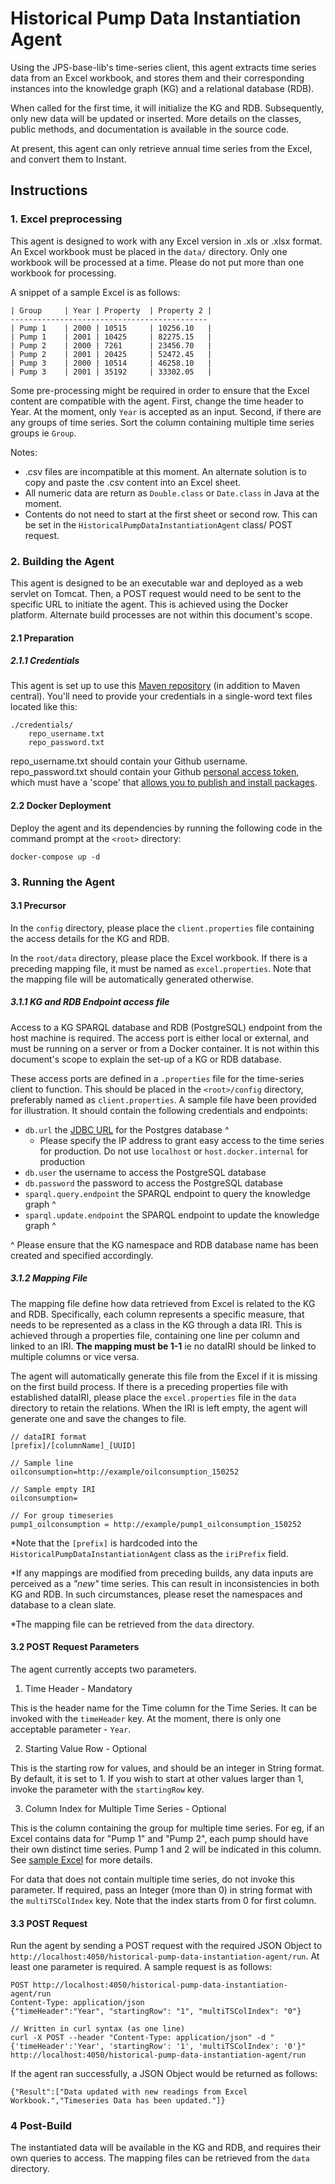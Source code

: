 # Historical Pump Data Instantiation Agent

Using the JPS-base-lib's time-series client, this agent extracts time series data from an Excel workbook, and stores them 
and their corresponding instances into the knowledge graph (KG) and a relational database (RDB).

When called for the first time, it will initialize the KG and RDB. Subsequently, only new data will be updated or inserted.
More details on the classes, public methods, and documentation is available in the source code.

At present, this agent can only retrieve annual time series from the Excel, and convert them to Instant.

## Instructions
### 1. Excel preprocessing
This agent is designed to work with any Excel version in .xls or .xlsx format. An Excel workbook must be placed in the
`data/` directory. Only one workbook will be processed at a time. Please do not put more than one workbook for processing.

A snippet of a sample Excel is as follows:

```
| Group     | Year | Property  | Property 2 |
--------------------------------------------
| Pump 1    | 2000 | 10515     | 10256.10   |
| Pump 1    | 2001 | 10425     | 82275.15   |
| Pump 2    | 2000 | 7261      | 23456.70   |
| Pump 2    | 2001 | 20425     | 52472.45   |
| Pump 3    | 2000 | 10514     | 46258.10   |
| Pump 3    | 2001 | 35192     | 33302.05   |
```

Some pre-processing might be required in order to ensure that the Excel content are compatible with the agent. First, 
change the time header to Year. At the moment, only `Year` is accepted as an input. Second, if there are any groups 
of time series. Sort the column containing multiple time series groups ie `Group`.

Notes:
- .csv files are incompatible at this moment. An alternate solution is to copy and paste the .csv content into an Excel sheet.
- All numeric data are return as `Double.class` or `Date.class` in Java at the moment.
- Contents do not need to start at the first sheet or second row. This can be set in the `HistoricalPumpDataInstantiationAgent` class/ POST request.

### 2. Building the Agent
This agent is designed to be an executable war and deployed as a web servlet on Tomcat. Then, a POST request would
need to be sent to the specific URL to initiate the agent. This is achieved using the Docker platform. Alternate
build processes are not within this document's scope.  

#### 2.1 Preparation
##### 2.1.1 Credentials
This agent is set up to use this [Maven repository](https://maven.pkg.github.com/cambridge-cares/TheWorldAvatar/) (in addition to Maven central).
You'll need to provide  your credentials in a single-word text files located like this:
```
./credentials/
    repo_username.txt
    repo_password.txt
```

repo_username.txt should contain your Github username. repo_password.txt should contain your Github [personal access token](https://docs.github.com/en/github/authenticating-to-github/creating-a-personal-access-token),
which must have a 'scope' that [allows you to publish and install packages](https://docs.github.com/en/packages/working-with-a-github-packages-registry/working-with-the-apache-maven-registry#authenticating-to-github-packages).

#### 2.2 Docker Deployment
Deploy the agent and its dependencies by running the following code in the command prompt at the `<root>` directory:
```
docker-compose up -d
```

### 3. Running the Agent
#### 3.1 Precursor
In the `config` directory, please place the `client.properties` file containing the access details for the KG and RDB.

In the `root/data` directory, please place the Excel workbook. If there is a preceding mapping file,
it must be named as `excel.properties`. Note that the mapping file will be automatically generated otherwise.

##### 3.1.1 KG and RDB Endpoint access file
Access to a KG SPARQL database and RDB (PostgreSQL) endpoint from the host machine is required.
The access port is either local or external, and must be running on a server or from a Docker container.
It is not within this document's scope to explain the set-up of a KG or RDB database.

These access ports are defined in a `.properties` file for the time-series client to function. This should be placed in
the `<root>/config` directory, preferably named as `client.properties`. A sample file have been provided for illustration.
It should contain the following credentials and endpoints:
- `db.url` the [JDBC URL](https://www.postgresql.org/docs/7.4/jdbc-use.html) for the Postgres database ^
    - Please specify the IP address to grant easy access to the time series for production. Do not use `localhost` or `host.docker.internal` for production
- `db.user` the username to access the PostgreSQL database
- `db.password` the password to access the PostgreSQL database
- `sparql.query.endpoint` the SPARQL endpoint to query the knowledge graph ^
- `sparql.update.endpoint` the SPARQL endpoint to update the knowledge graph ^

^ Please ensure that the KG namespace and RDB database name has been created and specified accordingly.

##### 3.1.2 Mapping File
The mapping file define how data retrieved from Excel is related to the KG and RDB. Specifically, each column represents
a specific measure, that needs to be represented as a class in the KG through a data IRI. This is achieved through a
properties file, containing one line per column and linked to an IRI. **The mapping must be 1-1** ie no dataIRI should
be linked to multiple columns or vice versa.

The agent will automatically generate this file from the Excel if it is missing on the first build process. If there is
a preceding  properties file with established dataIRI, please place the `excel.properties` file in the `data`
directory to retain the relations. When the IRI is left empty, the agent will generate one and save the changes to file.

```
// dataIRI format 
[prefix]/[columnName]_[UUID]

// Sample line 
oilconsumption=http://example/oilconsumption_150252

// Sample empty IRI
oilconsumption=

// For group timeseries
pump1_oilconsumption = http://example/pump1_oilconsumption_150252
```
*Note that the `[prefix]` is hardcoded into the `HistoricalPumpDataInstantiationAgent` class as the `iriPrefix` field.

*If any mappings are modified from preceding builds, any data inputs are perceived as a *"new"* time series. This can result
in inconsistencies in both KG and RDB. In such circumstances, please reset the namespaces and database to  a clean slate.

*The mapping file can be retrieved from the `data` directory.

#### 3.2 POST Request Parameters
The agent currently accepts two parameters.

1. Time Header - Mandatory

This is the header name for the Time column for the Time Series. It can be invoked with the `timeHeader` key. 
At the moment, there is only one acceptable parameter - `Year`. 

2. Starting Value Row - Optional

This is the starting row for values, and should be an integer in String format. By default, it is set to 1. 
If you wish to start at other values larger than 1, invoke the parameter with the `startingRow` key.

3. Column Index for Multiple Time Series - Optional

This is the column containing the group for multiple time series. For eg, if an Excel contains data for "Pump 1" and "Pump 2",
each pump should have their own distinct time series. Pump 1 and 2 will be indicated in this column. See [sample Excel](#1-excel-preprocessing) 
for more details. 

For data that does not contain multiple time series, do not invoke this parameter. 
If required, pass an Integer (more than 0) in string format with the `multiTSColIndex` key. Note that the index starts from 0 for first column.

#### 3.3 POST Request
Run the agent by sending a POST request with the required JSON Object to ` http://localhost:4050/historical-pump-data-instantiation-agent/run`.
At least one parameter is required. A sample request is as follows:
```
POST http://localhost:4050/historical-pump-data-instantiation-agent/run
Content-Type: application/json
{"timeHeader":"Year", "startingRow": "1", "multiTSColIndex": "0"}

// Written in curl syntax (as one line)
curl -X POST --header "Content-Type: application/json" -d "{'timeHeader':'Year', 'startingRow': '1', 'multiTSColIndex': '0'}" http://localhost:4050/historical-pump-data-instantiation-agent/run
```
If the agent ran successfully, a JSON Object would be returned as follows:
```
{"Result":["Data updated with new readings from Excel Workbook.","Timeseries Data has been updated."]}
```
### 4 Post-Build
The instantiated data will be available in the KG and RDB, and requires their own queries to access. The mapping files can be retrieved from the `data` directory.